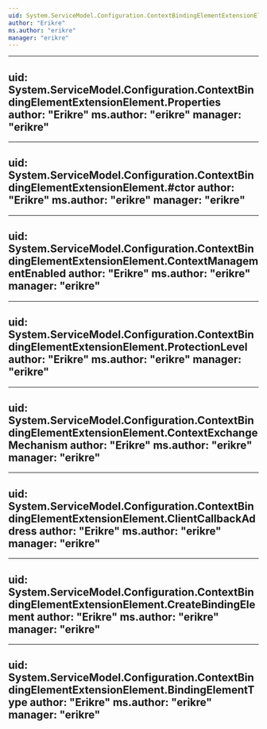 ```yaml
---
uid: System.ServiceModel.Configuration.ContextBindingElementExtensionElement
author: "Erikre"
ms.author: "erikre"
manager: "erikre"
---
```


---
uid: System.ServiceModel.Configuration.ContextBindingElementExtensionElement.Properties
author: "Erikre"
ms.author: "erikre"
manager: "erikre"
---

---
uid: System.ServiceModel.Configuration.ContextBindingElementExtensionElement.#ctor
author: "Erikre"
ms.author: "erikre"
manager: "erikre"
---

---
uid: System.ServiceModel.Configuration.ContextBindingElementExtensionElement.ContextManagementEnabled
author: "Erikre"
ms.author: "erikre"
manager: "erikre"
---

---
uid: System.ServiceModel.Configuration.ContextBindingElementExtensionElement.ProtectionLevel
author: "Erikre"
ms.author: "erikre"
manager: "erikre"
---

---
uid: System.ServiceModel.Configuration.ContextBindingElementExtensionElement.ContextExchangeMechanism
author: "Erikre"
ms.author: "erikre"
manager: "erikre"
---

---
uid: System.ServiceModel.Configuration.ContextBindingElementExtensionElement.ClientCallbackAddress
author: "Erikre"
ms.author: "erikre"
manager: "erikre"
---

---
uid: System.ServiceModel.Configuration.ContextBindingElementExtensionElement.CreateBindingElement
author: "Erikre"
ms.author: "erikre"
manager: "erikre"
---

---
uid: System.ServiceModel.Configuration.ContextBindingElementExtensionElement.BindingElementType
author: "Erikre"
ms.author: "erikre"
manager: "erikre"
---
